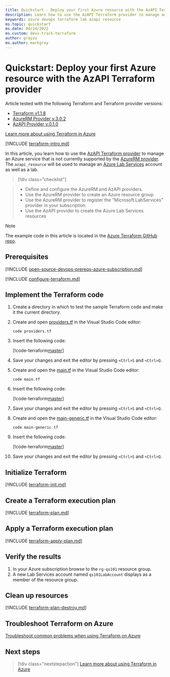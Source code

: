 ```yaml
---
title: Quickstart - Deploy your first Azure resource with the AzAPI Terraform provider
description: Learn how to use the AzAPI Terraform provider to manage an Azure Lab Service
keywords: azure devops terraform lab azapi resource
ms.topic: quickstart
ms.date: 04/24/2022
ms.custom: devx-track-terraform
author: grayzu
ms.author: markgray
---
```


# Quickstart: Deploy your first Azure resource with the AzAPI Terraform provider

Article tested with the following Terraform and Terraform provider versions:

- [Terraform v1.1.8](https://releases.hashicorp.com/terraform/)
- [AzureRM Provider v.3.0.2](https://registry.terraform.io/providers/hashicorp/azurerm/latest/docs)
- [AzAPI Provider v.0.1.0](https://registry.terraform.io/providers/azure/azapi/latest/docs)

[Learn more about using Terraform in Azure](/azure/terraform)

[!INCLUDE [terraform-intro.md](includes/terraform-intro.md)]

In this article, you learn how to use the [AzAPI Terraform provider](https://registry.terraform.io/providers/azure/azapi/latest/docs) to manage an Azure service that is not currently supported by the [AzureRM provider](https://registry.terraform.io/providers/hashicorp/azurerm/latest/docs). The `azapi_resource` will be used to manage an [Azure Lab Services](/azure/lab-services/lab-services-overview) account as well as a lab.

> [!div class="checklist"]

> * Define and configure the AzureRM and AzAPI providers.
> * Use the AzureRM provider to create an Azure resource group
> * Use the AzureRM provider to register the "Microsoft.LabServices" provider in your subscription
> * Use the AzAPI provider to create the Azure Lab Services resources

> [!NOTE]
> The example code in this article is located in the [Azure Terraform GitHub repo](https://github.com/Azure/terraform/tree/master/quickstart/101-azapi-lab-services).

## Prerequisites

[!INCLUDE [open-source-devops-prereqs-azure-subscription.md](../includes/open-source-devops-prereqs-azure-subscription.md)]

[!INCLUDE [configure-terraform.md](includes/configure-terraform.md)]

## Implement the Terraform code

1. Create a directory in which to test the sample Terraform code and make it the current directory.

1. Create and open [providers.tf](https://github.com/Azure/terraform/tree/master/quickstart/101-azapi-lab-services/providers.tf) in the Visual Studio Code editor:

    ```console
    code providers.tf
    ```

1. Insert the following code:

    [!code-terraform[master](../../terraform_samples/quickstart/101-azapi-lab-services/providers.tf)]

1. Save your changes and exit the editor by pressing `<Ctrl>S` and `<Ctrl>Q`.

1. Create and open the [main.tf](https://github.com/Azure/terraform/tree/master/quickstart/101-azapi-lab-services/main.tf) in the Visual Studio Code editor:

    ```console
    code main.tf
    ```

1. Insert the following code:

    [!code-terraform[master](../../terraform_samples/quickstart/101-azapi-lab-services/main.tf)]

1. Save your changes and exit the editor by pressing `<Ctrl>S` and `<Ctrl>Q`.

1. Create and open the [main-generic.tf](https://github.com/Azure/terraform/tree/master/quickstart/101-azapi-lab-services/main-generic.tf) in the Visual Studio Code editor:

    ```console
    code main-generic.tf
    ```

1. Insert the following code:

    [!code-terraform[master](../../terraform_samples/quickstart/101-azapi-lab-services/main-generic.tf)]

1. Save your changes and exit the editor by pressing `<Ctrl>S` and `<Ctrl>Q`.

## Initialize Terraform

[!INCLUDE [terraform-init.md](includes/terraform-init.md)]

## Create a Terraform execution plan

[!INCLUDE [terraform-plan.md](includes/terraform-plan.md)]

## Apply a Terraform execution plan

[!INCLUDE [terraform-apply-plan.md](includes/terraform-apply-plan.md)]

## Verify the results

1. In your Azure subscription browse to the `rg-qs101` resource group.
1. A new Lab Services account named `qs101LabAccount` displays as a member of the resource group.

## Clean up resources

[!INCLUDE [terraform-plan-destroy.md](includes/terraform-plan-destroy.md)]

## Troubleshoot Terraform on Azure

[Troubleshoot common problems when using Terraform on Azure](troubleshoot.md)

## Next steps

> [!div class="nextstepaction"]
> [Learn more about using Terraform in Azure](/azure/terraform)

